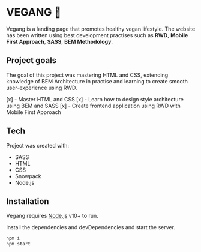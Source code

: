 # VEGANG 🌱

Vegang is a landing page that promotes healthy vegan lifestyle. The website has been written using best development practises such as **RWD**, **Mobile First Approach**, **SASS**, **BEM Methodology**.

## Project goals

The goal of this project was mastering HTML and CSS, extending knowledge of BEM Architecture in practise and learning to create smooth user-experience using RWD.

[x] - Master HTML and CSS
[x] - Learn how to design style architecture using BEM and SASS
[x] - Create frontend application using RWD with Mobile First Approach

## Tech

Project was created with:

- SASS
- HTML
- CSS
- Snowpack
- Node.js

## Installation

Vegang requires [Node.js](https://nodejs.org/) v10+ to run.

Install the dependencies and devDependencies and start the server.

```sh
npm i
npm start
```
